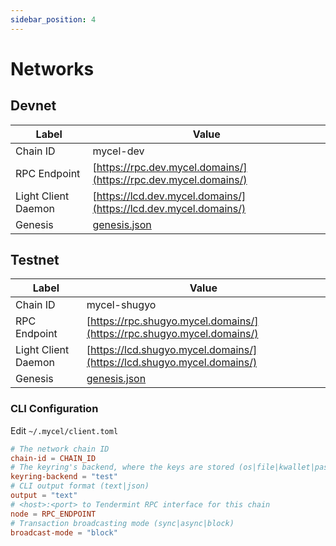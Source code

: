 ```yaml
---
sidebar_position: 4
---
```


# Networks

## Devnet

| Label               | Value                                                                                           |
| ------------------- | ----------------------------------------------------------------------------------------------- |
| Chain ID            | mycel-dev                                                                                       |
| RPC Endpoint        | [https://rpc.dev.mycel.domains/](https://rpc.dev.mycel.domains/)                                |
| Light Client Daemon | [https://lcd.dev.mycel.domains/](https://lcd.dev.mycel.domains/)                                |
| Genesis             | [genesis.json](https://github.com/mycel-domain/mycel/releases/download/v0.1.1/dev_genesis.json) |

## Testnet

| Label               | Value                                                                                              |
| ------------------- | -------------------------------------------------------------------------------------------------- |
| Chain ID            | mycel-shugyo                                                                                       |
| RPC Endpoint        | [https://rpc.shugyo.mycel.domains/](https://rpc.shugyo.mycel.domains/)                             |
| Light Client Daemon | [https://lcd.shugyo.mycel.domains/](https://lcd.shugyo.mycel.domains/)                             |
| Genesis             | [genesis.json](https://github.com/mycel-domain/mycel/releases/download/v0.1.1/shugyo_genesis.json) |

### CLI Configuration

Edit `~/.mycel/client.toml`

```toml
# The network chain ID
chain-id = CHAIN_ID
# The keyring's backend, where the keys are stored (os|file|kwallet|pass|test|memory)
keyring-backend = "test"
# CLI output format (text|json)
output = "text"
# <host>:<port> to Tendermint RPC interface for this chain
node = RPC_ENDPOINT
# Transaction broadcasting mode (sync|async|block)
broadcast-mode = "block"
```
